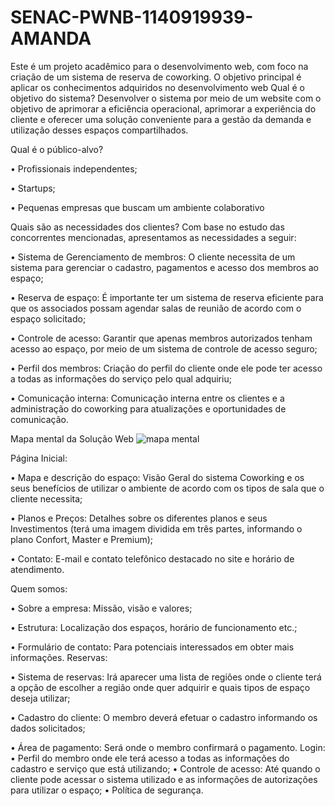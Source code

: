 # SENAC-PWNB-1140919939-AMANDA

Este é um projeto acadêmico para o desenvolvimento web, com foco na criação de um sistema de reserva de coworking. O objetivo principal é aplicar os conhecimentos adquiridos no desenvolvimento web
Qual é o objetivo do sistema?
Desenvolver o sistema por meio de um website com o objetivo de aprimorar a eficiência
operacional, aprimorar a experiência do cliente e oferecer uma solução conveniente para a
gestão da demanda e utilização desses espaços compartilhados.

Qual é o público-alvo?

• Profissionais independentes;

• Startups;

• Pequenas empresas que buscam um ambiente colaborativo

Quais são as necessidades dos clientes?
Com base no estudo das concorrentes mencionadas, apresentamos as necessidades a seguir:

• Sistema de Gerenciamento de membros: O cliente necessita de um sistema para
gerenciar o cadastro, pagamentos e acesso dos membros ao espaço;

• Reserva de espaço: É importante ter um sistema de reserva eficiente para que os
associados possam agendar salas de reunião de acordo com o espaço solicitado;

• Controle de acesso: Garantir que apenas membros autorizados tenham acesso ao
espaço, por meio de um sistema de controle de acesso seguro;

• Perfil dos membros: Criação do perfil do cliente onde ele pode ter acesso a todas as
informações do serviço pelo qual adquiriu;

• Comunicação interna: Comunicação interna entre os clientes e a administração do
coworking para atualizações e oportunidades de comunicação.

Mapa mental da Solução Web
![mapa mental](https://github.com/amandarams/SENAC-PWNB-1140919939-AMANDA/assets/124388769/bb9f12b4-933b-4c37-bdb4-685036ba2ddd)

Página Inicial:

• Mapa e descrição do espaço: Visão Geral do sistema Coworking e os seus
benefícios de utilizar o ambiente de acordo com os tipos de sala que o cliente
necessita;

• Planos e Preços: Detalhes sobre os diferentes planos e seus Investimentos (terá
uma imagem dividida em três partes, informando o plano Confort, Master e
Premium);

• Contato: E-mail e contato telefônico destacado no site e horário de
atendimento.

Quem somos:

• Sobre a empresa: Missão, visão e valores;

• Estrutura: Localização dos espaços, horário de funcionamento etc.;

• Formulário de contato: Para potenciais interessados em obter mais informações.
Reservas:

• Sistema de reservas: Irá aparecer uma lista de regiões onde o cliente terá a opção de
escolher a região onde quer adquirir e quais tipos de espaço deseja utilizar;

• Cadastro do cliente: O membro deverá efetuar o cadastro informando os dados
solicitados;

• Área de pagamento: Será onde o membro confirmará o pagamento.
Login:
• Perfil do membro onde ele terá acesso a todas as informações do cadastro e serviço
que está utilizando;
• Controle de acesso: Até quando o cliente pode acessar o sistema utilizado e as
informações de autorizações para utilizar o espaço;
• Política de segurança.
